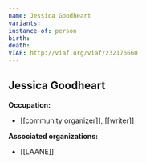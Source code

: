 ```yaml
---
name: Jessica Goodheart
variants: 
instance-of: person
birth: 
death: 
VIAF: http://viaf.org/viaf/232176660
---
```

## Jessica Goodheart

**Occupation:** 
- [[community organizer]], [[writer]]

**Associated organizations:** 
- [[LAANE]]